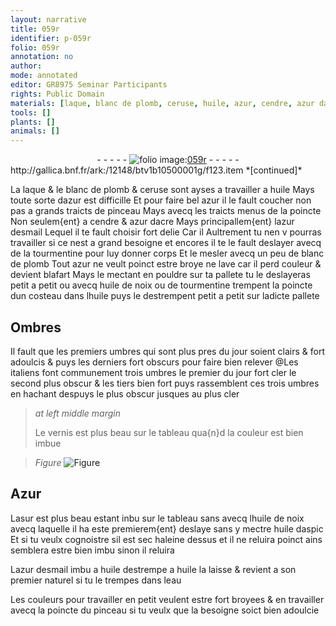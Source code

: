 ```yaml
---
layout: narrative
title: 059r
identifier: p-059r
folio: 059r
annotation: no
author:
mode: annotated
editor: GR8975 Seminar Participants
rights: Public Domain
materials: [laque, blanc de plomb, ceruse, huile, azur, cendre, azur dacre, azur desmail, tourmentine, huile de noix, Azur, asur, huile daspic, eau]
tools: []
plants: []
animals: []
---
```


<div class="folio" align="center">- - - - - <a href="http://gallica.bnf.fr/ark:/12148/btv1b10500001g/f123.item" target="_blank"><img src="https://cu-mkp.github.io/2017-workshop-edition/assets/photo-icon.png" alt="folio image: " style="display:inline-block; margin-bottom:-3px;"/>059r</a> - - - - - </div> http://gallica.bnf.fr/ark:/12148/btv1b10500001g/f123.item  
*[continued]*
  
La <span class="m">laque</span> & le <span class="m">blanc de plomb</span> & <span class="m">ceruse</span> sont ayses a travailler a <span class="m">huile</span> Mays toute sorte d<span class="m">azur</span> est difficille Et pour faire bel <span class="m">azur</span> il le fault coucher non pas a grands traicts de pinceau Mays avecq les traicts menus de la poincte Non seulem{ent} a <span class="m">cendre</span> & <span class="m">azur d<span class="pl">acre</span></span> Mays principallem{ent} l<span class="m">azur desmail</span> Lequel il te fault choisir fort delie Car il Aultrement tu nen v pourras travailler si ce nest a grand besoigne et encores il te le fault deslayer avecq de la <span class="m">tourmentine</span> pour luy donner corps Et le mesler avecq un peu de <span class="m">blanc de plomb</span> Tout <span class="m">azur</span> ne veult poinct estre broye ne lave car il perd couleur & devient blafart Mays le mectant en pouldre sur ta pallete tu le deslayeras petit a petit ou avecq <span class="m">huile de noix</span> ou de <span class="m">tourmentine</span> trempent la poincte dun costeau dans l<span class="m">huile</span> puys le destrempent petit a petit sur ladicte pallete
    

## Ombres

 
Il fault que les premiers umbres qui sont plus pres du jour soient clairs & fort adoulcis & puys les derniers fort obscurs pour faire bien relever @Les <span class="pl">italiens</span> font communement trois umbres le premier du jour fort cler le second plus obscur & les tiers bien fort puys rassemblent ces trois umbres en hachant despuys le plus obscur jusques au plus cler
 
> *at left middle margin*
> 
>   Le vernis est plus beau sur le tableau qua{n}d la couleur est bien imbue
 
> *Figure*
> <a href="
fig_p059r_1
https://drive.google.com/open?id=0B9-oNrvWdlO5QWJmbC1RaG8zTGM
" target="_blank"><img src="https://cu-mkp.github.io/GR8975-edition/assets/photo-icon.png" alt="Figure" style="display:inline-block; margin-bottom:-3px;"/></a>
    

## <span class="m">Azur</span>

 
L<span class="m">asur</span> est plus beau estant inbu sur le tableau sans avecq l<span class="m">huile de noix</span> avecq laquelle il ha este premierem{ent} deslaye sans y mectre <span class="m">huile daspic</span> Et si tu veulx cognoistre sil est sec haleine dessus et il ne reluira poinct ains semblera estre bien imbu sinon il reluira
 
L<span class="m">azur desmail</span> imbu a <span class="m">huile</span> destrempe a <span class="m">huile</span> la laisse & revient a son premier naturel si tu le trempes dans l<span class="m">eau</span>
 
Les couleurs pour travailler en petit veulent estre fort broyees & en travailler avecq la poincte du pinceau si tu veulx que la besoigne soict bien adoulcie
 